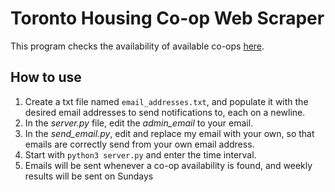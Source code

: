 # Toronto Housing Co-op Web Scraper
This program checks the availability of available co-ops [here](https://co-ophousingtoronto.coop/resources/find-a-coop/).

## How to use
1. Create a txt file named `email_addresses.txt`, and populate it with the desired email addresses to send notifications to, each on a newline.
1. In the *server.py* file, edit the *admin_email* to your email.
1. In the *send_email.py*, edit and replace my email with your own, so that emails are correctly send from your own email address.
2. Start with `python3 server.py` and enter the time interval.
3. Emails will be sent whenever a co-op availability is found, and weekly results will be sent on Sundays
